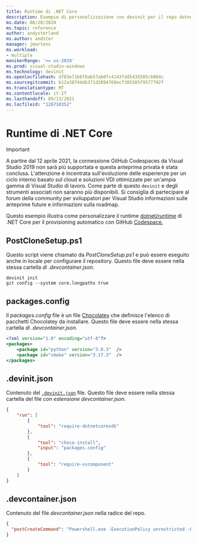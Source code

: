 ```yaml
---
title: Runtime di .NET Core
description: Esempio di personalizzazione con devinit per il repo dotnet/runtime.
ms.date: 08/28/2020
ms.topic: reference
author: andysterland
ms.author: andster
manager: jmartens
ms.workload:
- multiple
monikerRange: '>= vs-2019'
ms.prod: visual-studio-windows
ms.technology: devinit
ms.openlocfilehash: d703e71b6f8ab57ab07c4143fdd5435585c6004c
ms.sourcegitcommit: b12a38744db371d2894769ecf305585f9577792f
ms.translationtype: MT
ms.contentlocale: it-IT
ms.lasthandoff: 09/13/2021
ms.locfileid: "126710352"
---
```

# <a name="net-core-runtime"></a>Runtime di .NET Core

> [!IMPORTANT]
> A partire dal 12 aprile 2021, la connessione GitHub Codespaces da Visual Studio 2019 non sarà più supportata e questa anteprima privata è stata conclusa. L'attenzione è incentrata sull'evoluzione delle esperienze per un ciclo interno basato sul cloud e soluzioni VDI ottimizzate per un'ampia gamma di Visual Studio di lavoro. Come parte di questo `devinit` e degli strumenti associati non saranno più disponibili. Si consiglia di partecipare al forum della community per sviluppatori per Visual Studio informazioni sulle anteprime future e informazioni sulla roadmap.

Questo esempio illustra come personalizzare il runtime [dotnet/runtime](https://github.com/dotnet/runtime) di .NET Core per il provisioning automatico con GitHub [Codespace.](https://github.com/features/codespaces)

## <a name="postclonesetupps1"></a>PostCloneSetup.ps1

Questo script viene chiamato da _PostCloneSetup.ps1_ e può essere eseguito anche in locale per configurare il repository. Questo file deve essere nella stessa cartella _di .devcontainer.json._

```console
devinit init
git config --system core.longpaths true
```

## <a name="packagesconfig"></a>packages.config

Il _packages.config_ file è un file [Chocolatey](https://chocolatey.org/) che definisce l'elenco di pacchetti Chocolatey da installare. Questo file deve essere nella stessa cartella _di .devcontainer.json._

```xml
<?xml version="1.0" encoding="utf-8"?>
<packages>
    <package id="python" version="3.8.3"  />
    <package id="cmake" version="3.17.3"  />
</packages>
```

## <a name="devinitjson"></a>.devinit.json

Contenuto del [`.devinit.json`](devinit-json.md) file. Questo file deve essere nella stessa cartella del file _con estensione devcontainer.json._

```json
{
    "run": [
        {
            "tool": "require-dotnetcoresdk"
        },
        {
            "tool": "choco-install",
            "input": "packages.config"
        },
        {
            "tool": "require-vscomponent"
        }
    ]
}
```

## <a name="devcontainerjson"></a>.devcontainer.json

Contenuto del file _devcontainer.json_ nella radice del repo.

```json
{
  "postCreateCommand": "Powershell.exe -ExecutionPolicy unrestricted -File .\\PostCloneSetup.ps1"
}
```
